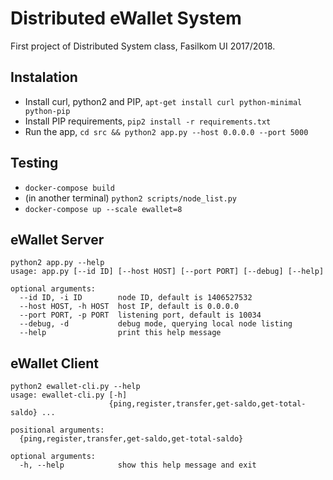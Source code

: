 # Distributed eWallet System

First project of Distributed System class, Fasilkom UI 2017/2018.

## Instalation
 * Install curl, python2 and PIP, `apt-get install curl python-minimal python-pip`
 * Install PIP requirements, `pip2 install -r requirements.txt`
 * Run the app, `cd src && python2 app.py --host 0.0.0.0 --port 5000`

## Testing
 * `docker-compose build`
 * (in another terminal) `python2 scripts/node_list.py`
 * `docker-compose up --scale ewallet=8`

## eWallet Server
```
python2 app.py --help
usage: app.py [--id ID] [--host HOST] [--port PORT] [--debug] [--help]

optional arguments:
  --id ID, -i ID        node ID, default is 1406527532
  --host HOST, -h HOST  host IP, default is 0.0.0.0
  --port PORT, -p PORT  listening port, default is 10034
  --debug, -d           debug mode, querying local node listing
  --help                print this help message
```

## eWallet Client
```
python2 ewallet-cli.py --help 
usage: ewallet-cli.py [-h]
                      {ping,register,transfer,get-saldo,get-total-saldo} ...

positional arguments:
  {ping,register,transfer,get-saldo,get-total-saldo}

optional arguments:
  -h, --help            show this help message and exit
```
